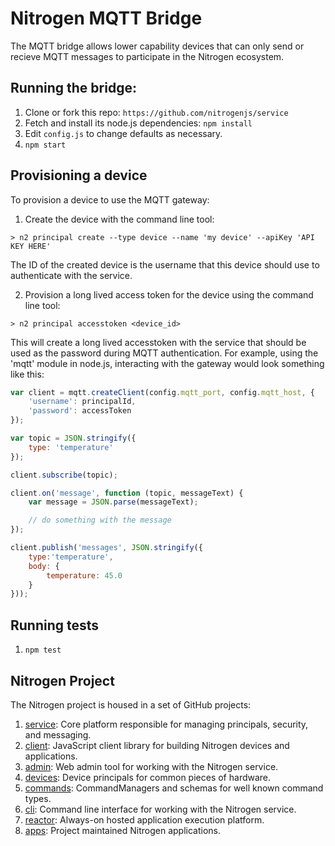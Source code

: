 # Nitrogen MQTT Bridge

The MQTT bridge allows lower capability devices that can only send or recieve MQTT messages to participate in the Nitrogen ecosystem.

## Running the bridge:

1. Clone or fork this repo: `https://github.com/nitrogenjs/service`
2. Fetch and install its node.js dependencies: `npm install`
3. Edit `config.js` to change defaults as necessary.
4. `npm start`

## Provisioning a device

To provision a device to use the MQTT gateway:
1. Create the device with the command line tool:

`> n2 principal create --type device --name 'my device' --apiKey 'API KEY HERE'`

The ID of the created device is the username that this device should use to authenticate with the service.

2. Provision a long lived access token for the device using the command line tool:

`> n2 principal accesstoken <device_id>`

This will create a long lived accesstoken with the service that should be used as the password during MQTT authentication.  For example, using the 'mqtt' module in node.js, interacting with the gateway would look something like this:

``` javascript
var client = mqtt.createClient(config.mqtt_port, config.mqtt_host, {
    'username': principalId,
    'password': accessToken
});

var topic = JSON.stringify({
    type: 'temperature'
});

client.subscribe(topic);

client.on('message', function (topic, messageText) {
    var message = JSON.parse(messageText);

    // do something with the message
});

client.publish('messages', JSON.stringify({
    type:'temperature',
    body: {
        temperature: 45.0
    }
}));
```

## Running tests

1. `npm test`

## Nitrogen Project

The Nitrogen project is housed in a set of GitHub projects:

1. [service](https://github.com/nitrogenjs/service): Core platform responsible for managing principals, security, and messaging.
2. [client](https://github.com/nitrogenjs/client): JavaScript client library for building Nitrogen devices and applications.
3. [admin](https://github.com/nitrogenjs/admin): Web admin tool for working with the Nitrogen service.
4. [devices](https://github.com/nitrogenjs/devices): Device principals for common pieces of hardware.
5. [commands](https://github.com/nitrogenjs/commands): CommandManagers and schemas for well known command types.
6. [cli](https://github.com/nitrogenjs/cli): Command line interface for working with the Nitrogen service.
7. [reactor](https://github.com/nitrogenjs/reactor): Always-on hosted application execution platform.
8. [apps](https://github.com/nitrogenjs/apps): Project maintained Nitrogen applications.